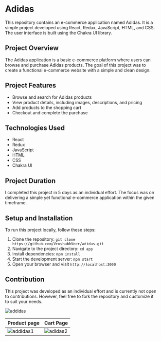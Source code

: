 # Adidas

This repository contains an e-commerce application named Adidas. It is a simple project developed using React, Redux, JavaScript, HTML, and CSS. The user interface is built using the Chakra UI library.

## Project Overview

The Adidas application is a basic e-commerce platform where users can browse and purchase Adidas products. The goal of this project was to create a functional e-commerce website with a simple and clean design.

## Project Features

- Browse and search for Adidas products
- View product details, including images, descriptions, and pricing
- Add products to the shopping cart
- Checkout and complete the purchase

## Technologies Used

- React
- Redux
- JavaScript
- HTML
- CSS
- Chakra UI

## Project Duration

I completed this project in 5 days as an individual effort. The focus was on delivering a simple yet functional e-commerce application within the given timeframe.

## Setup and Installation

To run this project locally, follow these steps:

1. Clone the repository: `git clone https://github.com/VrushabhVeer/adidas.git`
2. Navigate to the project directory: `cd app`
3. Install dependencies: `npm install`
4. Start the development server: `npm start`
5. Open your browser and visit `http://localhost:3000`

## Contribution

This project was developed as an individual effort and is currently not open to contributions. However, feel free to fork the repository and customize it to suit your needs.


![addidas](https://github.com/VrushabhVeer/adidas/assets/99570200/b2e360cb-4fe6-4cbe-bb7b-d3f4594d70a7)


| Product page              | Cart Page              |
| ---------------------- | ---------------------- |
| ![addidas1](https://github.com/VrushabhVeer/adidas/assets/99570200/455915b0-fa31-4a67-9d8b-c494e8ff1098) | ![adidas2](https://github.com/VrushabhVeer/adidas/assets/99570200/eaace565-cf98-4a7a-bf75-8f1b3703140a) |

